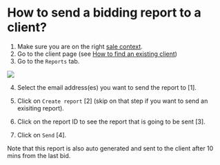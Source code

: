 # How to send a bidding report to a client?

1. Make sure you are on the right [sale context](../sale/sale-context.md).
2. Go to the client page \(see [How to find an existing client](how-to-find-an-existing-client.md)\)
3. Go to the `Reports` tab.

![](https://user-images.githubusercontent.com/20393485/44970305-a6c9e700-af59-11e8-8437-502e440c6b6a.jpg)

4. Select the email address\(es\) you want to send the report to \[1\].

5. Click on `Create report` \[2\] \(skip on that step if you want to send an exisiting report\).

6. Click on the report ID to see the report that is going to be sent \[3\].

7. Click on `Send` \[4\].

Note that this report is also auto generated and sent to the client after 10 mins from the last bid.

